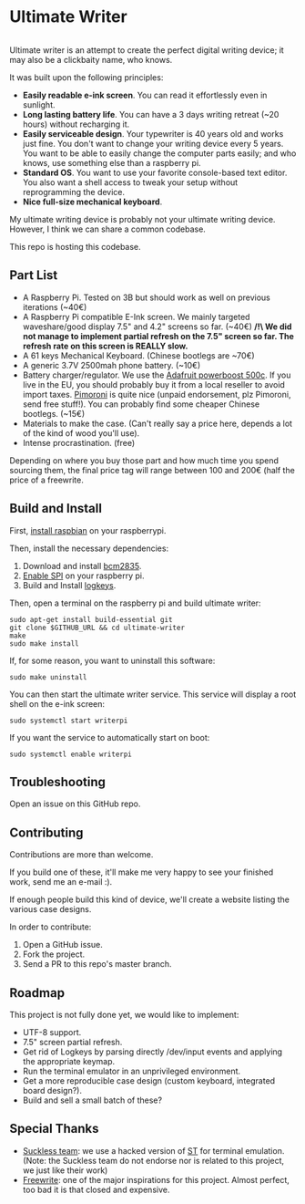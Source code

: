 Ultimate Writer
========

![]()

Ultimate writer is an attempt to create the perfect digital writing device; it may also be a clickbaity name, who knows.

It was built upon the following principles: 

- **Easily readable e-ink screen**. You can read it effortlessly even in sunlight.
- **Long lasting battery life**. You can have a 3 days writing retreat (~20 hours) without recharging it.
- **Easily serviceable design**. Your typewriter is 40 years old and works just fine. You don't want to change your writing device every 5 years. You want to be able to easily change the computer parts easily; and who knows, use something else than a raspberry pi.
- **Standard OS**. You want to use your favorite console-based text editor. You also want a shell access to tweak your setup without reprogramming the device.
- **Nice full-size mechanical keyboard**.

My ultimate writing device is probably not your ultimate writing device. However, I think we can share a common codebase. 

This repo is hosting this codebase.

## Part List

- A Raspberry Pi. Tested on 3B but should work as well on previous iterations (~40€)
- A Raspberry Pi compatible E-Ink screen. We mainly targeted waveshare/good display 7.5" and 4.2" screens so far. (~40€) **/!\ We did not manage to implement partial refresh on the 7.5" screen so far. The refresh rate on this screen is REALLY slow.**
- A 61 keys Mechanical Keyboard. (Chinese bootlegs are ~70€)
- A generic 3.7V 2500mah phone battery. (~10€)
- Battery charger/regulator. We use the [Adafruit powerboost 500c](https://www.adafruit.com/product/1944). If you live in the EU, you should probably buy it from a local reseller to avoid import taxes. [Pimoroni](https://shop.pimoroni.com/products/powerboost-500-charger-rechargeable-5v-lipo-usb-boost-500ma) is quite nice (unpaid endorsement, plz Pimoroni, send free stuff!). You can probably find some cheaper Chinese bootlegs. (~15€)
- Materials to make the case. (Can't really say a price here, depends a lot of the kind of wood you'll use).
- Intense procrastination. (free)

Depending on where you buy those part and how much time you spend sourcing them, the final price tag will range between 100 and 200€ (half the price of a freewrite.

## Build and Install

First, [install raspbian](https://www.raspberrypi.org/downloads/raspbian/) on your raspberrypi.

Then, install the necessary dependencies:

1. Download and install [bcm2835](http://www.airspayce.com/mikem/bcm2835/).
1. [Enable SPI](https://www.raspberrypi-spy.co.uk/2014/08/enabling-the-spi-interface-on-the-raspberry-pi/) on your raspberry pi.
1. Build and Install [logkeys](https://github.com/kernc/logkeys/blob/master/INSTALL).

Then, open a terminal on the raspberry pi and build ultimate writer:

```
sudo apt-get install build-essential git
git clone $GITHUB_URL && cd ultimate-writer 
make
sudo make install
```

If, for some reason, you want to uninstall this software:

```
sudo make uninstall
```

You can then start the ultimate writer service. This service will display a root shell on the e-ink screen: 

```
sudo systemctl start writerpi
```

If you want the service to automatically start on boot:

```
sudo systemctl enable writerpi
```

## Troubleshooting

Open an issue on this GitHub repo.


## Contributing

Contributions are more than welcome.

If you build one of these, it'll make me very happy to see your finished work, send me an e-mail :).

If enough people build this kind of device, we'll create a website listing the various case designs.

In order to contribute:

1. Open a GitHub issue.
1. Fork the project.
1. Send a PR to this repo's master branch.

## Roadmap

This project is not fully done yet, we would like to implement:

- UTF-8 support.
- 7.5" screen partial refresh.
- Get rid of Logkeys by parsing directly /dev/input events and applying the appropriate keymap.
- Run the terminal emulator in an unprivileged environment.
- Get a more reproducible case design (custom keyboard, integrated board design?). 
- Build and sell a small batch of these?

## Special Thanks

- [Suckless team](https://suckless.org): we use a hacked version of [ST](https://st.suckless.org/) for terminal emulation. (Note: the Suckless team do not endorse nor is related to this project, we just like their work)
- [Freewrite](https://getfreewrite.com/): one of the major inspirations for this project. Almost perfect, too bad it is that closed and expensive.

